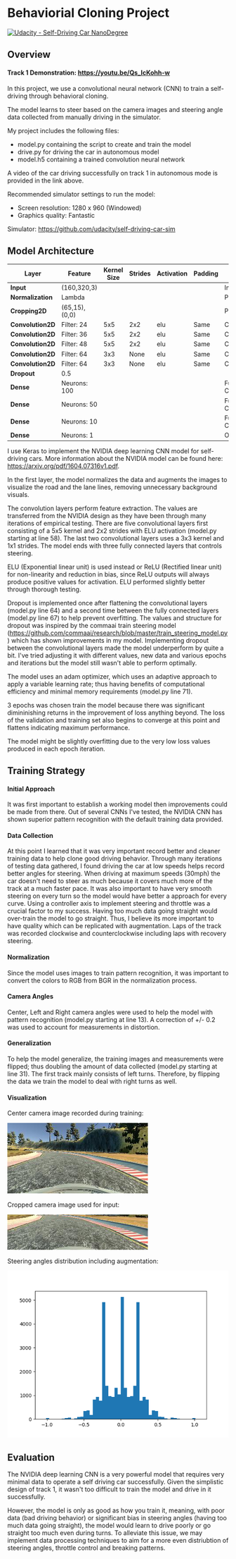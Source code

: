 # Behaviorial Cloning Project

[![Udacity - Self-Driving Car NanoDegree](https://s3.amazonaws.com/udacity-sdc/github/shield-carnd.svg)](http://www.udacity.com/drive)

Overview
---

#### Track 1 Demonstration: https://youtu.be/Qs_IcKohh-w

In this project, we use a convolutional neural network (CNN) to train a self-driving through behavioral cloning.  

The model learns to steer based on the camera images and steering angle data collected from manually driving in the simulator.  

My project includes the following files:

* model.py containing the script to create and train the model
* drive.py for driving the car in autonomous model
* model.h5 containing a trained convolution neural network

A video of the car driving successfully on track 1 in autonomous mode is provided in the link above.   

Recommended simulator settings to run the model:
* Screen resolution: 1280 x 960 (Windowed)
* Graphics quality: Fantastic

Simulator: https://github.com/udacity/self-driving-car-sim

Model Architecture
---

 Layer            | Feature     |Kernel Size| Strides | Activation | Padding| Type |
------------------|-------------|-----------|---------|------------|--------|------|
**Input**         |(160,320,3)  |           |         |            |        |Input|
**Normalization** |Lambda       |           |         |            |        |Preprocess|
**Cropping2D**    |(65,15),(0,0)|           |         |            |        |Preprocess|
**Convolution2D** |Filter: 24   |    5x5    |   2x2   |   elu      |   Same |Convolutional|
**Convolution2D** |Filter: 36   |    5x5    |   2x2   |   elu      |   Same |Convolutional|
**Convolution2D** |Filter: 48   |    5x5    |   2x2   |   elu      |   Same |Convolutional|
**Convolution2D** |Filter: 64   |    3x3    |   None  |   elu      |   Same |Convolutional|
**Convolution2D** |Filter: 64   |    3x3    |   None  |   elu      |   Same |Convolutional|
**Dropout**       |0.5          |           |         |            |        |
**Dense**         |Neurons: 100 |           |         |            |        |Fully Connected|
**Dense**         |Neurons: 50  |           |         |            |        |Fully Connected|
**Dense**         |Neurons: 10  |           |         |            |        |Fully Connected|
**Dense**         |Neurons: 1   |           |         |            |        |Output


I use Keras to implement the NVIDIA deep learning CNN model for self-driving cars.  More information about the NVIDIA model can be found here: https://arxiv.org/pdf/1604.07316v1.pdf.

In the first layer, the model  normalizes the data and augments the images to visualize the road and the lane lines, removing unnecessary background visuals.  

The convolution layers perform feature extraction. The values are transferred from the NVIDIA design as they have been through many iterations of empirical testing.  There are five convolutional layers first consisting of a 5x5 kernel and 2x2 strides with ELU activation (model.py starting at line 58).  The last two convolutional layers uses a 3x3 kernel and 1x1 strides.  The model ends with three fully connected layers that controls steering.  

ELU (Exponential linear unit) is used instead or ReLU (Rectified linear unit) for non-linearity and reduction in bias, since ReLU outputs will always produce positive values for activation. ELU performed slightly better through thorough testing.   

Dropout is implemented once after flattening the convolutional layers (model.py line 64) and a second time between the fully connected layers (model.py line 67) to help prevent overfitting.  The values and structure for dropout was inspired by the commaai train steering model (https://github.com/commaai/research/blob/master/train_steering_model.py) which has shown improvements in my model.  Implementing dropout between the convolutional layers made the model underperform by quite a bit.  I've tried adjusting it with different values, new data and various epochs and iterations but the model still wasn't able to perform optimally.  

The model uses an adam optimizer, which uses an adaptive approach to apply a variable learning rate; thus having benefits of computational efficiency and minimal memory requirements (model.py line 71).

3 epochs was chosen train the model because there was significant dimininishing returns in the improvement of loss anything beyond.   The loss of the validation and training set also begins to converge at this point and flattens indicating maximum performance.  

The model might be slightly overfitting due to the very low loss values produced in each epoch iteration.  


Training Strategy
---

#### Initial Approach

It was first important to establish a working model then improvements could be made from there.  Out of several CNNs I've tested, the NVIDIA CNN has shown superior pattern recognition with the default training data provided.  

#### Data Collection

At this point I learned that it was very important record better and cleaner training data to help clone good driving behavior.  Through many iterations of testing data gathered, I found driving the car at low speeds helps record better angles for steering.  When driving at maximum speeds (30mph) the car doesn't need to steer as much because it covers much more of the track at a much faster pace.  It was also important to have very smooth steering on every turn so the model would have better a approach for every curve.  Using a controller axis to implement steering and throttle was a crucial factor to my success.  Having too much data going straight would over-train the model to go straight.  Thus, I believe its more important to have quality which can be replicated with augmentation.  Laps of the track was recorded clockwise and counterclockwise including laps with recovery steering.

#### Normalization

Since the model uses images to train pattern recognition, it was important to convert the colors to RGB from BGR in the normalization process.  

#### Camera Angles

Center, Left and Right camera angles were used to help the model with pattern recognition (model.py starting at line 13).  A correction of +/- 0.2 was used to account for measurements in distortion.  

#### Generalization

To help the model generalize, the training images and measurements were flipped; thus doubling the amount of data collected (model.py starting at line 31).  The first track mainly consists of left turns. Therefore, by flipping the data we train the model to deal with right turns as well.  

#### Visualization

Center camera image recorded during training:

<img src="./examples/center.jpg">

Cropped camera image used for input:

<img src="./examples/cropped.jpg">

Steering angles distribution including augmentation:

<img src="./examples/hist.png">

Evaluation
---

The NVIDIA deep learning CNN is a very powerful model that requires very minimal data to operate a self driving car successfully.  Given the simplistic design of track 1, it wasn't too difficult to train the model and drive in it successfully.  

However, the model is only as good as how you train it, meaning, with poor data (bad driving behavior) or significant bias in steering angles (having too much data going straight), the model would learn to drive poorly or go straight too much even during turns.  To alleviate this issue, we may implement data processing techniques to aim for a more even distriubtion of steering angles, throttle control and breaking patterns.  
